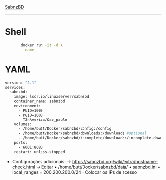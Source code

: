 
[SabnzBD](https://www.duckdns.org/)
		
----

# Shell				
```bash	
	   docker run -it -d \
	   --name 					
```							
# YAML							
```bash							
version: "2.1"
services:
  sabnzbd:
    image: lscr.io/linuxserver/sabnzbd
    container_name: sabnzbd
    environment:
      - PUID=1000
      - PGID=1000
      - TZ=America/Sao_paulo
    volumes:
      - /home/butt/Docker/sabnzbd/config:/config
      - /home/butt/Docker/sabnzbd/downloads:/downloads #optional
      - /home/butt/Docker/sabnzbd/incomplete/downloads:/incomplete-downloads #optional
    ports:
      - 6001:8080
    restart: unless-stopped				
```							
						
- Configurações adicionais:
   → https://sabnzbd.org/wiki/extra/hostname-check.html
   → Editar
         • /home/butt/Docker/sabnzbd/data/
         • sabnzbd.ini
         • local_ranges = 200.200.200.0/24
                  - Colocar os IPs de acesso